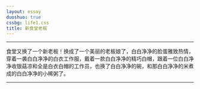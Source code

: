 ```yaml
---
layout: essay
duoshuo: true
cssbg: life1.css
title: 新食堂老板
---
```


----------
食堂又换了一个新老板！换成了一个美丽的老板娘了，白白净净的脸蛋雅致热情，穿着一袭白白净净的白衣工作服，戴着一款白白净净的精巧白帽，跟着一位白白净净收银菇凉和全是白衣白帽的工作员，也换了白白净净的碗，和那白白净净的米煮成的白白净净的小稀粥了。

---------

